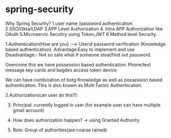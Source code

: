 # spring-security
Why Spring Security?
1.user name /password authentication.
2.SSO/Okta/LDAP
3.APP Level Authorization
4. Intra APP Authorization like OAuth
5.Microservic Secutiry using Token,JWT
6.Method level Security.


1.Authentication(How are you) :--> Userid password verification (Knowledge based authentication).
Advantage:Easy to implement and use
Disadvantage:- Not so safe what if someone steal/find out password.

Overcome this we have possession based authentication:
Phone/text message
key cards and bagdes
access token device

We can have combination of botg Knowledge as well as possession based authentication. This is also known as Multi Factor Authentication.


2.Authorization(can user do this?):

3. Principal: currently logged in user.(for example user can have multiple gmail account)

 4. How does authorization happen?
-> using Granted Authority


5. Role: Group of authorities(are coarse rained)







